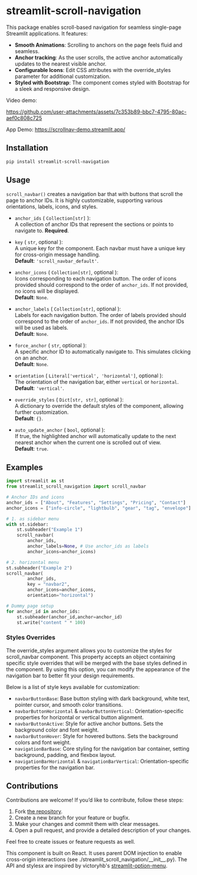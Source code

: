 # streamlit-scroll-navigation

This package enables scroll-based navigation for
seamless single-page Streamlit applications. It features:

* **Smooth Animations**: Scrolling to anchors on the page feels fluid and seamless.
*  **Anchor tracking**: As the user scrolls, the active anchor automatically updates to the nearest visible anchor.
* **Configurable Icons**: Edit CSS attributes with the override_styles parameter for additional customization.
* **Styled with Bootstrap**: The component comes styled with Bootstrap for a sleek and responsive design.

Video demo:

https://github.com/user-attachments/assets/7c353b89-bbc7-4795-80ac-aef0c808c725

App Demo: https://scrollnav-demo.streamlit.app/

## Installation

```sh
pip install streamlit-scroll-navigation
```

## Usage

`scroll_navbar()` creates a navigation bar that with buttons that scroll the page to anchor IDs. It is highly customizable, supporting various orientations, labels, icons, and styles. 

- `anchor_ids` ( `Collection[str]` ):  
  A collection of anchor IDs that represent the sections or points to navigate to. **Required**.

- `key` ( `str`, optional ):  
  A unique key for the component. Each navbar must have a unique key for cross-origin message handling.  
  **Default**: `'scroll_navbar_default'`.

- `anchor_icons` ( `Collection[str]`, optional ):  
  Icons corresponding to each navigation button. The order of icons provided should correspond to the order of `anchor_ids`. If not provided, no icons will be displayed.  
  **Default**: `None`.

- `anchor_labels` ( `Collection[str]`, optional ):  
  Labels for each navigation button. The order of labels provided should correspond to the order of `anchor_ids`. If not provided, the anchor IDs will be used as labels.  
  **Default**: `None`.

- `force_anchor` ( `str`, optional ):  
  A specific anchor ID to automatically navigate to. This simulates clicking on an anchor.  
  **Default**: `None`.

- `orientation` ( `Literal['vertical', 'horizontal']`, optional ):  
  The orientation of the navigation bar, either `vertical` or `horizontal`.  
  **Default**: `'vertical'`.

- `override_styles` ( `Dict[str, str]`, optional ):  
  A dictionary to override the default styles of the component, allowing further customization.  
  **Default**: `{}`.

- `auto_update_anchor` ( `bool`, optional ):  
  If true, the highlighted anchor will automatically update to the next nearest anchor when the current one is scrolled out of view.  
  **Default**: `true`.

## Examples

```python
import streamlit as st
from streamlit_scroll_navigation import scroll_navbar

# Anchor IDs and icons
anchor_ids = ["About", "Features", "Settings", "Pricing", "Contact"]
anchor_icons = ["info-circle", "lightbulb", "gear", "tag", "envelope"]

# 1. as sidebar menu
with st.sidebar:
    st.subheader("Example 1")
    scroll_navbar(
        anchor_ids,
        anchor_labels=None, # Use anchor_ids as labels
        anchor_icons=anchor_icons)

# 2. horizontal menu
st.subheader("Example 2")
scroll_navbar(
        anchor_ids,
        key = "navbar2",
        anchor_icons=anchor_icons,
        orientation="horizontal")

# Dummy page setup
for anchor_id in anchor_ids:
    st.subheader(anchor_id,anchor=anchor_id)
    st.write("content " * 100)
```

### Styles Overrides
The override_styles argument allows you to customize the styles for scroll_navbar component. This property accepts an object containing specific style overrides that will be merged with the base styles defined in the component. By using this option, you can modify the appearance of the navigation bar to better fit your design requirements.

Below is a list of style keys available for customization:

- `navbarButtonBase`: Base button styling with dark background, white text, pointer cursor, and smooth color transitions.
- `navbarButtonHorizontal` & `navbarButtonVertical`: Orientation-specific properties for horizontal or vertical button alignment.
- `navbarButtonActive`: Style for active anchor buttons. Sets the background color and font weight.
- `navbarButtonHover`: Style for hovered buttons. Sets the background colors and font weight.
- `navigationBarBase`: Core styling for the navigation bar container, setting background, padding, and flexbox layout.
- `navigationBarHorizontal` & `navigationBarVertical`: Orientation-specific properties for the navigation bar.

## Contributions

Contributions are welcome! If you’d like to contribute, follow these steps:

1. Fork [the repository](https://github.com/SnpM/streamlit-scroll-navigation).
2. Create a new branch for your feature or bugfix.
3. Make your changes and commit them with clear messages.
4. Open a pull request, and provide a detailed description of your changes.

Feel free to create issues or feature requests as well.

This component is built on React.
It uses parent DOM injection to enable cross-origin interactions (see ./streamlit_scroll_navigation/\_\_init__.py).
The API and stylesx are inspired by victoryhb's [streamlit-option-menu](https://github.com/victoryhb/streamlit-option-menu).

